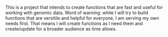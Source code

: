 This is a project that intends to create functions that are fast and useful for working with genomic data. 
Word of warning: while I will try to build functions that are versitile and helpful for everyone, I am serving my own needs first.
That means I will create functions as I need them and create/update for a broader audience as time allows.
